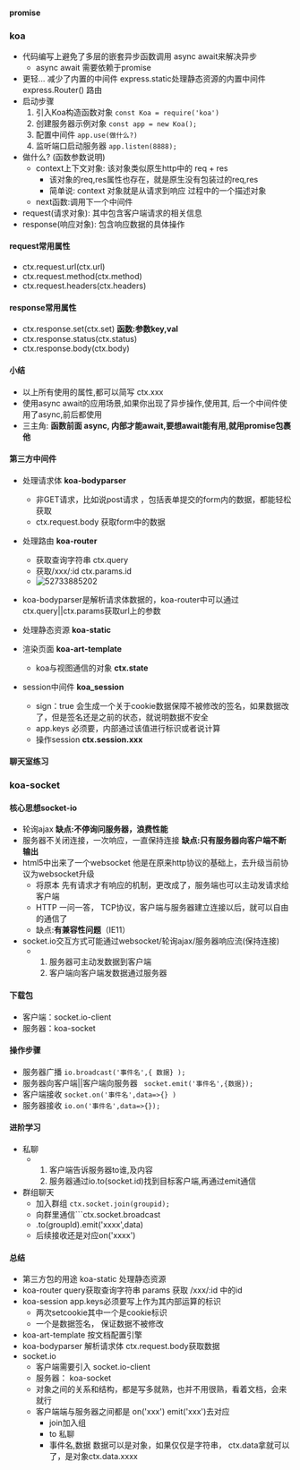 #### promise



### koa

- 代码编写上避免了多层的嵌套异步函数调用 async await来解决异步
  - async  await 需要依赖于promise
- 更轻...  减少了内置的中间件  express.static处理静态资源的内置中间件  express.Router() 路由
- 启动步骤
  1. 引入Koa构造函数对象 ```const Koa = require('koa')```
  2. 创建服务器示例对象 ```const app = new Koa();```
  3. 配置中间件 ```app.use(做什么?)```
  4. 监听端口启动服务器 ```app.listen(8888);```
- 做什么? (函数参数说明)
  - context上下文对象: 该对象类似原生http中的 req + res
    - 该对象的req,res属性也存在，就是原生没有包装过的req,res
    - 简单说:  context 对象就是从请求到响应 过程中的一个描述对象
  - next函数:调用下一个中间件
- request(请求对象):  其中包含客户端请求的相关信息
- response(响应对象): 包含响应数据的具体操作



#### request常用属性

- ctx.request.url(ctx.url)
- ctx.request.method(ctx.method)
- ctx.request.headers(ctx.headers)



#### response常用属性

- ctx.response.set(ctx.set)  __函数:参数key,val__
- ctx.response.status(ctx.status)
- ctx.response.body(ctx.body)  



#### 小结

- 以上所有使用的属性,都可以简写 ctx.xxx
- 使用async await的应用场景,如果你出现了异步操作,使用其,  后一个中间件使用了async,前后都使用
- 三主角: __函数前面 async, 内部才能await,要想await能有用,就用promise包裹他__



#### 第三方中间件

- 处理请求体 __koa-bodyparser__
  - 非GET请求，比如说post请求 ，包括表单提交的form内的数据，都能轻松获取
  - ctx.request.body 获取form中的数据
- 处理路由 __koa-router__
  - 获取查询字符串 ctx.query
  - 获取/xxx/:id      ctx.params.id
  - ![52733885202](G:/开课吧web全栈架构师四期/%E6%A1%8C%E9%9D%A2/NodeJs/06-NodeJS%E8%BF%9B%E9%98%B6-%E7%AC%AC6%E5%A4%A9-%7B%20%E8%81%8A%E5%A4%A9%E5%AE%A4%E6%A1%88%E4%BE%8B%E3%80%81socket.io%20%7D/4-%E6%BA%90%E4%BB%A3%E7%A0%81/assets/1527338852020.png)
- koa-bodyparser是解析请求体数据的，koa-router中可以通过ctx.query||ctx.params获取url上的参数



- 处理静态资源 __koa-static__
- 渲染页面 __koa-art-template__
  - koa与视图通信的对象 __ctx.state__
- session中间件 __koa_session__
  - sign：true   会生成一个关于cookie数据保障不被修改的签名，如果数据改了，但是签名还是之前的状态，就说明数据不安全
  - app.keys 必须要，内部通过该值进行标识或者说计算
  - 操作session   __ctx.session.xxx__

#### 聊天室练习

### koa-socket

#### 核心思想socket-io

- 轮询ajax   __缺点:不停询问服务器，浪费性能__
- 服务器不关闭连接，一次响应，一直保持连接 __缺点:只有服务器向客户端不断输出__
- html5中出来了一个websocket   他是在原来http协议的基础上，去升级当前协议为websocket升级
  - 将原本  先有请求才有响应的机制，更改成了，服务端也可以主动发请求给客户端
  - HTTP 一问一答，  TCP协议，客户端与服务器建立连接以后，就可以自由的通信了
  - 缺点:__有兼容性问题__（IE11）
- socket.io交互方式可能通过websocket/轮询ajax/服务器响应流(保持连接)
  - 1. 服务器可主动发数据到客户端
    2. 客户端向客户端发数据通过服务器

#### 下载包

- 客户端：socket.io-client
- 服务器：koa-socket

#### 操作步骤

- 服务器广播   ```io.broadcast('事件名',{ 数据} );```
- 服务器向客户端||客户端向服务器  ``` socket.emit('事件名',{数据});```
- 客户端接收  ```socket.on('事件名',data=>{} )```
- 服务器接收  ```io.on('事件名',data=>{});```

#### 进阶学习

- 私聊
  - 1. 客户端告诉服务器to谁,及内容
    2. 服务器通过io.to(socket.id)找到目标客户端,再通过emit通信
- 群组聊天
  - 加入群组 ```ctx.socket.join(groupid);```
  - 向群里通信```ctx.socket.broadcast 
  - .to(groupId).emit('xxxx',data)
  - 后续接收还是对应on('xxxx')



#### 总结

- 第三方包的用途  koa-static 处理静态资源
- koa-router  query获取查询字符串  params 获取 /xxx/:id 中的id
- koa-session app.keys必须要写上作为其内部运算的标识
  - 两次setcookie其中一个是cookie标识
  - 一个是数据签名， 保证数据不被修改
- koa-art-template 按文档配置引擎
- koa-bodyparser 解析请求体   ctx.request.body获取数据
- socket.io
  - 客户端需要引入  socket.io-client
  - 服务器： koa-socket
  - 对象之间的关系和结构，都是写多就熟，也并不用很熟，看着文档，会来就行
  - 客户端端与服务器之间都是  on('xxx')  emit('xxx')去对应
    - join加入组
    - to 私聊
    - 事件名,数据    数据可以是对象，如果仅仅是字符串，  ctx.data拿就可以了，是对象ctx.data.xxxx







